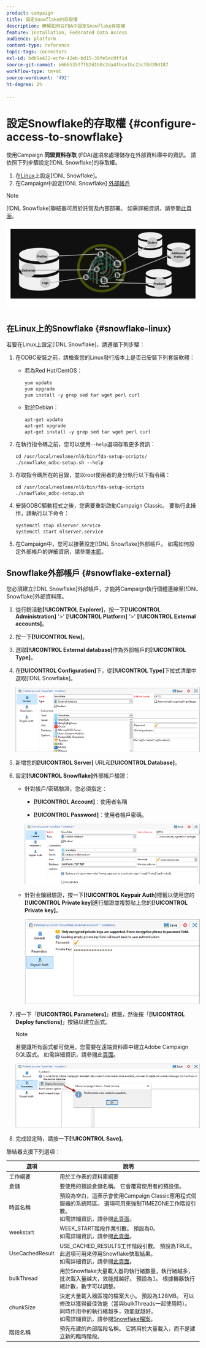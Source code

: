 ```yaml
---
product: campaign
title: 設定Snowflake的存取權
description: 瞭解如何在FDA中設定Snowflake存取權
feature: Installation, Federated Data Access
audience: platform
content-type: reference
topic-tags: connectors
exl-id: bdb5e422-ecfe-42eb-bd15-39fe5ec0ff1d
source-git-commit: b666535f7f82d1b8c2da4fbce1bc25cf8d39d187
workflow-type: tm+mt
source-wordcount: '492'
ht-degree: 2%

---
```


# 設定Snowflake的存取權 {#configure-access-to-snowflake}

使用Campaign **同盟資料存取** (FDA)選項來處理儲存在外部資料庫中的資訊。 請依照下列步驟設定[!DNL Snowflake]的存取權。

1. 在[Linux](#snowflake-linux)上設定[!DNL Snowflake]。
1. 在Campaign中設定[!DNL Snowflake] [外部帳戶](#snowflake-external)

>[!NOTE]
>
>[!DNL Snowflake]聯結器可用於託管及內部部署。 如需詳細資訊，請參閱[此頁面](../../installation/using/capability-matrix.md)。

![](assets/snowflake_3.png)

## 在Linux上的Snowflake {#snowflake-linux}

若要在Linux上設定[!DNL Snowflake]，請遵循下列步驟：

1. 在ODBC安裝之前，請檢查您的Linux發行版本上是否已安裝下列套裝軟體：

   * 若為Red Hat/CentOS：

     ```
     yum update
     yum upgrade
     yum install -y grep sed tar wget perl curl
     ```

   * 對於Debian：

     ```
     apt-get update
     apt-get upgrade
     apt-get install -y grep sed tar wget perl curl
     ```

1. 在執行指令碼之前，您可以使用`--help`選項存取更多資訊：

   ```
   cd /usr/local/neolane/nl6/bin/fda-setup-scripts/
   ./snowflake_odbc-setup.sh --help
   ```

1. 存取指令碼所在的目錄，並以root使用者的身分執行以下指令碼：

   ```
   cd /usr/local/neolane/nl6/bin/fda-setup-scripts
   ./snowflake_odbc-setup.sh
   ```

1. 安裝ODBC驅動程式之後，您需要重新啟動Campaign Classic。 要執行此操作，請執行以下命令：

   ```
   systemctl stop nlserver.service
   systemctl start nlserver.service
   ```

1. 在Campaign中，您可以接著設定[!DNL Snowflake]外部帳戶。 如需如何設定外部帳戶的詳細資訊，請參閱[本節](#snowflake-external)。

## Snowflake外部帳戶 {#snowflake-external}

您必須建立[!DNL Snowflake]外部帳戶，才能將Campaign執行個體連線至[!DNL Snowflake]外部資料庫。

1. 從行銷活動&#x200B;**[!UICONTROL Explorer]**，按一下&#x200B;**[!UICONTROL Administration]** &#39;>&#39; **[!UICONTROL Platform]** &#39;>&#39; **[!UICONTROL External accounts]**。

1. 按一下&#x200B;**[!UICONTROL New]**。

1. 選取&#x200B;**[!UICONTROL External database]**&#x200B;作為外部帳戶的&#x200B;**[!UICONTROL Type]**。

1. 在&#x200B;**[!UICONTROL Configuration]**&#x200B;下，從&#x200B;**[!UICONTROL Type]**&#x200B;下拉式清單中選取[!DNL Snowflake]。

   ![](assets/snowflake_5.png)

1. 新增您的&#x200B;**[!UICONTROL Server]** URL和&#x200B;**[!UICONTROL Database]**。

1. 設定&#x200B;**[!UICONTROL Snowflake]**&#x200B;外部帳戶驗證：

   * 針對帳戶/密碼驗證，您必須指定：

      * **[!UICONTROL Account]**：使用者名稱

      * **[!UICONTROL Password]**：使用者帳戶密碼。

     ![](assets/snowflake.png)

   * 針對金鑰組驗證，按一下&#x200B;**[!UICONTROL Keypair Auth]**&#x200B;標籤以使用您的&#x200B;**[!UICONTROL Private key]**&#x200B;進行驗證並複製貼上您的&#x200B;**[!UICONTROL Private key]**。

     ![](assets/snowflake_4.png)

1. 按一下「**[!UICONTROL Parameters]**」標籤，然後按「**[!UICONTROL Deploy functions]**」按鈕以建立函式。

   >[!NOTE]
   >
   >若要讓所有函式都可使用，您需要在遠端資料庫中建立Adobe Campaign SQL函式。 如需詳細資訊，請參閱此[頁面](../../configuration/using/adding-additional-sql-functions.md)。

   ![](assets/snowflake_2.png)

1. 完成設定時，請按一下&#x200B;**[!UICONTROL Save]**。

聯結器支援下列選項：

| 選項 | 說明 |
|---|---|
| 工作綱要 | 用於工作表的資料庫綱要 |
| 倉儲 | 要使用的預設倉儲名稱。 它會覆寫使用者的預設值。 |
| 時區名稱 | 預設為空白，這表示會使用Campaign Classic應用程式伺服器的系統時區。 選項可用來強制TIMEZONE工作階段引數。 <br>如需詳細資訊，請參閱[此頁面](https://docs.snowflake.net/manuals/sql-reference/parameters.html#timezone)。 |
| weekstart | WEEK_START階段作業引數。 預設為0。 <br>如需詳細資訊，請參閱[此頁面](https://docs.snowflake.com/en/sql-reference/parameters.html#week-start)。 |
| UseCachedResult | USE_CACHED_RESULTS工作階段引數。 預設為TRUE。 此選項可用來停用Snowflake快取結果。 <br>如需詳細資訊，請參閱[此頁面](https://docs.snowflake.net/manuals/user-guide/querying-persisted-results.html)。 |
| bulkThread | 用於Snowflake大量載入器的執行緒數量，執行緒越多，批次載入量越大，效能就越好。 預設為1。 根據機器執行緒計數，數字可以調整。 |
| chunkSize | 決定大量載入器區塊的檔案大小。 預設為128MB。 可以修改以獲得最佳效能（當與bulkThreads一起使用時）。 同時作用中的執行緒越多，效能就越好。 <br>如需詳細資訊，請參閱[Snowflake檔案](https://docs.snowflake.net/manuals/sql-reference/sql/put.html)。 |
| 階段名稱 | 預先布建的內部階段名稱。 它將用於大量載入，而不是建立新的臨時階段。 |
